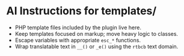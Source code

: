 # AI Instructions for templates/

- PHP template files included by the plugin live here.
- Keep templates focused on markup; move heavy logic to classes.
- Escape variables with appropriate `esc_*` functions.
- Wrap translatable text in `__()` or `_e()` using the `rtbcb` text domain.

